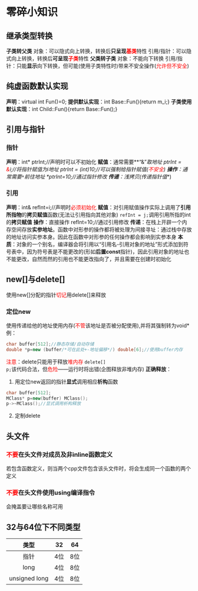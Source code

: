 # 零碎小知识
## 继承类型转换
**子类转父类**
对象：可以隐式向上转换，转换后**只呈现**<font color=red>**基类**</font>特性
引用/指针：可以隐式向上转换，转换后**可呈现**<font color=red>**子类**</font>特性
**父类转子类**
对象：不能向下转换
引用/指针：只能**显示**向下转换，但可能(使用子类特性时)带来不安全操作(<font color=red>允许但不安全</font>)

## 纯虚函数默认实现
**声明**：virtual int Fun()=0;
**提供默认实现**：int Base::Fun(){return m_i;}
**子类使用默认实现**：int Child::Fun(){return Base::Fun();}

## 引用与指针
### 指针
**声明**：int* ptrInt;//声明时可以不初始化
**赋值**：通常需要**“&”**取地址
ptrInt = <font color=red>&</font>i;//将指针赋值为i地址
ptrInt = (int*)10;//可以强制给指针赋值(<font color=red>不安全</font>)
**操作**：通常需要<code>**\***</code>前往地址
*ptrInt=10;//通过指针修改
**传递**：浅拷贝(传递指针**值**)
### 引用
**声明**：int& refInt=i;//声明时<font color=red>必须初始化</font>
**赋值**：对引用赋值操作实际上调用了**引用所指物**的**拷贝赋值**函数(无法让引用指向其他对象)
<code>refInt = j;</code>调用引用所指的int的**拷贝赋值**
**操作**：直接操作
refInt=10;//通过引用修改
**传递**：在栈上开辟一个内存空间存放**实参地址**。函数中对形参的操作都将被处理为间接寻址：通过栈中存放的地址访问实参本身。因此在函数中对形参的任何操作都会影响到实参本身
**本质**：对象的一个别名，编译器会将引用以“引用名-引用对象的地址”形式添加到符号表中，因为符号表是不能更改的(形如**后置const**指针)，因此引用对象的地址也不能更改，自然而然的引用也不能更改指向了，并且需要在创建时初始化

## new\[\]与delete\[\]
使用new\[\]分配的指针<font color=red>切记</font>用delete\[\]来释放

### 定位new
使用传递给他的地址使用内存(<font color=red>不管</font>该地址是否被分配使用),并将其强制转为void\*
例：
```C++
char buffer[512];//静态存储/自动存储
double *p=new (buffer/*可在此处+-地址偏移*/) double[6];//使用buffer内存
```
<font color=red>注意</font>：delete只能用于释放<font color=red>堆内存</font>
<code>delete[] p;</code>该代码合法，但<font color=red>危险</font>——运行时将出错(企图释放非堆内存)
**正确释放**：
1. 用定位new返回的指针**显式**调用相应**析构**函数
```C++
char buffer[512];
MClass* p=new(buffer) MClass();
p->~MClass();//显式调用析构释放
```
2. 定制delete

## 头文件
### <font color=red>不要</font>在头文件对**成员**及**非inline函数**定义
若包含函数定义，则当两个cpp文件包含该头文件时，将会生成同一个函数的两个定义
### <font color=red>不要</font>在头文件使用using编译指令
会掩盖要让哪些名称可用

## 32与64位下不同类型
|类型|32|64|
|:----:|:----:|:----:|
|指针|4位|8位
|long|4位|8位
|unsigned long|4位|8位
